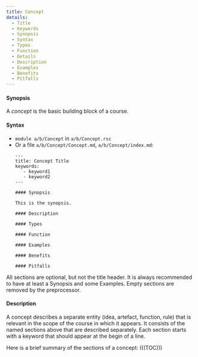 ```yaml
---
title: Concept
details:
  - Title
  - Keywords
  - Synopsis
  - Syntax
  - Types
  - Function
  - Details
  - Description
  - Examples
  - Benefits
  - Pitfalls
---
```


#### Synopsis

A _concept_ is the basic building block of a course. 

#### Syntax

* `module a/b/Concept` in `a/b/Concept.rsc`
* Or a file `a/b/Concept/Concept.md`, `a/b/Concept/index.md`:
   ``````
   ---
   title: Concept Title
   keywords:
      - keyword1
      - keyword2
   ---

   #### Synopsis
   
   This is the synopsis.

   #### Description

   #### Types

   #### Function

   #### Examples

   #### Benefits

   #### Pitfalls
   ``````

All sections are optional, but not the title header. It is always recommended to have at least a Synopsis and some Examples. Empty sections are removed by the preprocessor.

#### Description

A concept describes a separate entity (idea, artefact, function, rule) that is relevant in the scope of the course in which it appears.
It consists of the named sections above that are described separately. 
Each section starts with a keyword that should appear at the begin of a line.

Here is a brief summary of the sections of a concept:
(((TOC)))


